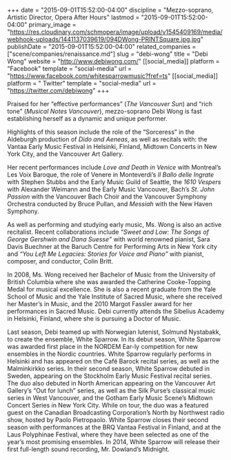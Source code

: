 +++
date = "2015-09-01T15:52:00-04:00"
discipline = "Mezzo-soprano, Artistic Director, Opera After Hours"
lastmod = "2015-09-01T15:52:00-04:00"
primary_image = "https://res.cloudinary.com/schmopera/image/upload/v1545409169/media/webhook-uploads/1441137039619/094DWong-PRINTSquare.jpg.jpg"
publishDate = "2015-09-01T15:52:00-04:00"
related_companies = ["scene/companies/renaissance.md"]
slug = "debi-wong"
title = "Debi Wong"
website = "http://www.debiwong.com/"
[[social_media]]
platform = "Facebook"
template = "social-media"
url = "https://www.facebook.com/whitesparrowmusic?fref=ts"
[[social_media]]
platform = " Twitter"
template = "social-media"
url = "https://twitter.com/debiwong"
+++

Praised for her “effective performances” (*The Vancouver Sun*) and “rich tone” (*Musical Notes Vancouver*), mezzo-soprano Debi Wong is fast establishing herself as a dynamic and unique performer.

Highlights of this season include the role of the “Sorceress” in the Aldeburgh production of *Dido and Aeneas*, as well as recitals with: the Vantaa Early Music Festival in Helsinki, Finland, Midtown Concerts in New York City, and the Vancouver Art Gallery.

Her recent performances include *Love and Death in Venice* with Montreal’s Les Voix Baroque, the role of Venere in Monteverdi’s *Il Ballo delle Ingrate* with Stephen Stubbs and the Early Music Guild of Seattle, the *1610 Vespers* with Alexander Weimann and the Early Music Vancouver, Bach’s *St. John Passion* with the Vancouver Bach Choir and the Vancouver Symphony Orchestra conducted by Bruce Pullan, and *Messiah* with the New Haven Symphony.

As well as performing and studying early music, Ms. Wong is also an active recitalist. Recent collaborations include *“Sweet and Low: The Songs of George Gershwin and Dana Suesse”* with world renowned pianist, Sara Davis Buechner at the Baruch Centre for Performing Arts in New York city and *“You Left Me Legacies: Stories for Voice and Piano”* with pianist, composer, and conductor, Colin Britt.

In 2008, Ms. Wong received her Bachelor of Music from the University of British Columbia where she was awarded the Catherine Cooke-Topping Medal for musical excellence.  She is also a recent graduate from the Yale School of Music and the Yale Institute of Sacred Music, where she received her Master’s in Music, and the 2010 Margot Fassler award for her performances in Sacred Music. Debi currently attends the Sibelius Academy in Helsinki, Finland, where she is pursuing a Doctor of Music.

Last season, Debi teamed up with Norwegian lutenist, Solmund Nystabakk, to create the ensemble, White Sparrow. In its debut season, White Sparrow was awarded first place in the NORDEM Ear-ly competition for new ensembles in the Nordic countries. White Sparrow regularly performs in Helsinki and has appeared on the Café Barock recital series, as well as the Malminkirkko series.  In their second season, White Sparrow debuted in Sweden, appearing on the Stockholm Early Music Festival recital series.  The duo also debuted in North American appearing on the Vancouver Art Gallery’s “Out for lunch” series, as well as the Silk Purse’s classical music series in West Vancouver, and the Gotham Early Music Scene’s Midtown Concert Series in New York City.  While on tour, the duo was a featured guest on the Canadian Broadcasting Corporation’s North by Northwest radio show, hosted by Paolo Pietropaolo.  White Sparrow closes their second season with performances at the BRQ Vantaa Festival in Finland, and at the Laus Polyphinae Festival, where they have been selected as one of the year’s most promising ensembles.  In 2014, White Sparrow will release their first full-length sound recording, Mr. Dowland’s Midnight.

